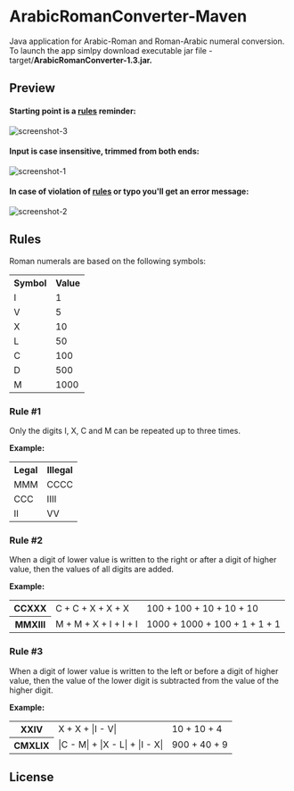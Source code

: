 # ArabicRomanConverter-Maven
Java application for Arabic-Roman and Roman-Arabic numeral conversion. <br>
To launch the app simlpy download executable jar file - target/<b>ArabicRomanConverter-1.3.jar.</b>

## Preview 

#### Starting point is a <a href="https://github.com/MykolaDemianchuk/ArabicRomanConverter-Maven/new/master?readme=1#rules">rules</a> reminder:
![screenshot-3](https://user-images.githubusercontent.com/35743439/38646299-ffa891ce-3dac-11e8-8dd8-ca5233bb075f.png)

#### Input is case insensitive, trimmed from both ends:
![screenshot-1](https://user-images.githubusercontent.com/35743439/38645945-9d2531fc-3dab-11e8-8115-121f12643bf8.png)

#### In case of violation of <a href="https://github.com/MykolaDemianchuk/ArabicRomanConverter-Maven/new/master?readme=1#rules">rules</a> or typo you'll get an error message:
![screenshot-2](https://user-images.githubusercontent.com/35743439/38645953-a67d2d54-3dab-11e8-956f-8513bdb1e84d.png)


## Rules
Roman numerals are based on the following symbols:
<table>
    <tr>
        <th>Symbol</th>
        <th>Value</th>
    </tr>
    <tr>
        <td>I</td>
        <td>1</td>
    </tr>
    <tr>
        <td>V</td>
        <td>5</td>
    </tr>
    <tr>
        <td>X</td>
        <td>10</td>
    </tr>
    <tr>
        <td>L</td>
        <td>50</td>
    </tr>
    <tr>
        <td>C</td>
        <td>100</td>
    </tr>
    <tr>
        <td>D</td>
        <td>500</td>
    </tr>
    <tr>
        <td>M</td>
        <td>1000</td>
    </tr>
</table>

### Rule #1
Only the digits I, X, C and M can be repeated up to three times.

<b>Example:</b>
          <table>
          <tr>
            <th>Legal</th> 
            <th>Illegal</th>
         </tr>
         <tr>
            <td>MMM</td> 
            <td>CCCC</td>
         </tr>
         <tr>
            <td>CCC</td> 
            <td>IIII</td>
         </tr>
         <tr>
            <td>II</td> 
            <td>VV</td>
         </tr>
         </table>


### Rule #2 
When a digit of lower value is written to the right or after a digit of higher value, then the values of all digits are added.

<b>Example:</b>
        <table><tr>
            <th>CCXXX</th> <td>C + C + X + X + X</td> <td>100 + 100 + 10 + 10 + 10</td>
         </tr><tr>
            <th>MMXIII</th> <td>M + M + X + I + I + I</td> <td>1000 + 1000 + 100 + 1 + 1 + 1</td>
         </tr></table>

### Rule #3 
When a digit of lower value is written to the left or before a digit of higher value, then the value of the lower digit is subtracted from the value of the higher digit.

<b>Example:</b> 
          <table><tr>
            <th>XXIV</th> <td>X + X + |I - V|</td> <td>10 + 10 + 4</td>
         </tr><tr>
            <th>CMXLIX</th> <td>|C - M| + |X - L| + |I - X|</td> <td>900 + 40 + 9</td>
         </tr></table>
         
         
  ## License 
         
